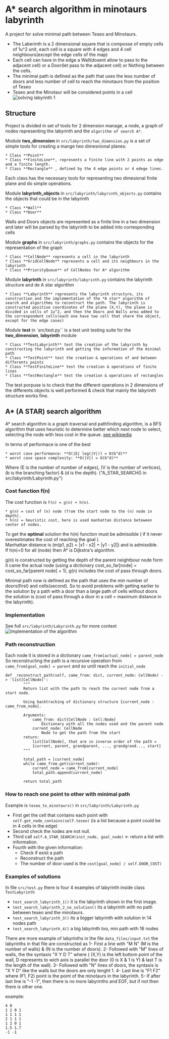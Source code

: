 # A* search algorithm in minotaurs labyrinth
A project for solve minimal path between Teseo and Minotaurs.
- The Laberinth is a 2 dimensional square that is composse of empty cells of 1u^2 unit, each cell is a square with 4 edges and 4 cell neighbours(except the edge cells of the map)
- Each cell can have in the edge a Wall(dosent allow to pass to the adjacent cell) or a Door(let pass to the adjacent cell) or Nothing between the cells.
- The minimal path is defined as the path that uses the less number of doors and less number of cell to reach the minotaurs from the position of Teseo
- Teseo and the Minotaur will be considered points in a cell
![solving labyrinth 1](img/example_labyrinth1.png "Example of solving labyrinth 1 ")
## Structure
Project is divided in set of tools for 2 dimension manage, a node, a graph of nodes representing the labyrinth and the `algorithm of search A*`. 

Module **two_dimension** in `src/labyrinth/two_dimension.py` is a set of simple tools for creating a mange two dimesnional planes:
    
    * Class **Point**
    * Class **FiniteLine**, represents a finite line with 2 points as edge and a finite length.
    * Class **Rectangle** , defined by the 4 edge points or 4 edege lines.
    
Each class has the necessary tools for representing two dimesional finite plane and do simple operations. 

Module **labyrinth_objects** in `src/labyrinth/labyrinth_objects.py` contains the objects that could be in the labyrinth
    
    * Class **Wall**
    * Class **Door**
    
Walls and Doors objects are represented as a finite line in a two dimension and later will be parsed by the labyrinth to be added into corresponding cells  
 
Module **graphs** in `src/labyrinth/graphs.py` contains the objects for the representation of the graph
    
    * Class **CellNode** represents a cell in the labyrinth
    * Class **GridCellNode** represents a cell and its neighbours in the labyrinth
    * Class **PriorityQueue** of CellNodes for A* algorithm
    
 
Module **labyrinth** in `src/labyrinth/labyrinth.py` contains the labyrinth structure and de A star algorithm
     
    * Class **Labyrinth** represents the labyrinth structure, its construction and the implementation of the *A star* algorithm of search and algorithms to recontruct the path. The labyrinth is constructed positive coordinates of the plane (X,Y), the plane is divided in cells of 1u^2, and then the Doors and Walls area added to the correspondent cells(each one have two cell that share the object, except for the edge cases)
    

Module **test** in `src/test.py`` is a test unit testing suite for the **two_dimension**, **labyrinth** module
     
    * Class **TestLabyrinth** test the creation of the labyrinth by constructing the labyrinth and getting the information of the minimal path
    * Class **TestPoint** test the creation & operations of and between differents points
    * Class **TestFiniteLine** test the creation & operations of finite lines
    * Class **TestRectangle** test the creation & operations of rectangles
    
The test porpuse is to check that the different operations in 2 dimensions of the differents objects is well performed & check that mainly the labyrinth structure works fine.


## A* (A STAR) search algorithm
A* search algorithm is a graph traversal and pathfinding algorithm, is a BFS algorithm that uses heuristic to determine better which next node to select, selecting the node with less cost in the queue. [see wikipedia](https://en.wikipedia.org/wiki/A*_search_algorithm)

In terms of performace is one of the best   

    * worst case performance: **O(|E| log(|V|)) = O(b^d)**
    * worst case space complexity: **O(|V|) = O(b^d)**

Where (E is the number of number of edges), (V is the number of vertices), (b is the branching factor) & (d is the depth).
("A_STAR_SEARCH() in src/labyrinth/Labyrinth.py")

### Cost function f(n)
The cost function is `f(n) = g(n) + h(n)`.
    
    * g(n) = cost of (n) node (from the start node to the (n) node in depth).
    * h(n) = heuristic cost, here is used manhattan distance beteween center of nodes.
    

To get the **optimal** solution the h(n) function must be admissible ( if it never overestimates the cost of reaching the goal ).  
Manhattan distance is (m(p1, p2) = |x1 - x2| + |y1 - y2|) and is admissible.  
If h(n)=0 for all (node) then A* is Dijkstra's algorithm.  

g(n) is constructed by getting the depth of the parent neightbour node form it came the actual node (using a dictionary cost_so_far[node] = cost_so_far[parent node] + 1), g(n) includes the cost of pass through doors.

Minimal path now is defined as the path that uses the min number of doors(first) and cells(second). So to avoid problems with getting earlier to the solution by a path with a door than a large path of cells without doors the solution is (cost of pass through a door in a cell = maximum distance in the labyrinth). 

### Implementation 
See full `src/labyrinth/Labyrinth.py` for more context  
![Implementation of the algorithm](img/a-star_impl.png "Implementation of the algorithm")

### Path reconstruction
Each node it is stored in a dictionary `came_from[actual_node] = parent_node`
So reconstructing the path is a recursive operation from `came_from[goal_node] = parent` and so until reach the `initial_node`
```
def _reconstruct_path(self, came_from: dict, current_node: CellNode) -> 'list[CellNode]':
        """
        Return list with the path to reach the current node from a start node.
        
        Using backtracking of dictionary structure {current_node : came_from_node}.

        Arguments:
            came_from: dict{CellNode : Cell:Node}
                Dictionary with all the nodes used and the parent node
            current_node: CellNode
                Node to get the path from the start
        return: 
            list[CellNode], that are in inverse order of the path =
            [current, parent, grandparent, ..., grandgrand..., start]
        """
        
        total_path = [current_node]
        while came_from.get(current_node):
            current_node = came_from[current_node]
            total_path.append(current_node)
        
        return total_path
```

### How to reach one point to other with minimal path
Example is `teseo_to_minotaurs()` in `src/labyrinth/Labyrinth.py`  

- First get the cell that contains each point with `self.get_node_contains(self.teseo)` (is a list because a point could be in 4 cells in the edge) 
- Second check the nodes are not null.
- Third call `self.A_STAR_SEARCH(init_node, goal_node)` <- return a list with information.
- Fourth with the given information: 
    * Check if exist a path
    * Reconstruct the path
    * The number of door used is the `cost[goal_node] / self.DOOR_COST)`

### Examples of solutions
In file `src/test.py` there is four 4 examples of labyrinth inside class `TestLabyrinth`
- `test_search_labyrinth_1()` it is the labyrinth shown in the first image.
- `test_search_labyrinth_2_no_solution()` its a labyrinth with no path between teseo and the minotaurs.
- `test_search_labyrinth_3()` its a bigger labyrinth with solution in 14 nodes path
- `test_search_labyrinth_4()` a big labyrinth too, min path with 16 nodes

There are more example of labyrinths in the file `data_files/input.txt` the labyrinths in that file are constructed as 
    1- First a line with "M N" (M is the number of walls) & (N is the number of doors).
    2- Followed with "M" lines of walls, the the syntaxis "X Y D T" where ( (X,Y) is the left bottom point of the wall, D represents to wich axis is parallel the door (0 is X & 1 is Y) & last T is the length of the wall).
    3- Followed with "N" lines of doors, the syntaxis is "X Y D" like the walls but the doors are only lenght 1.
    4- Last line is "F1 F2" where (F1, F2) point is the point of the minotaurs in the labyrinth.
    5- If after last line is "-1 -1", then there is no more labyrinths and EOF, but if not then there is other one.

example:
```
4 0
1 1 0 1
1 1 1 1
2 1 1 1
1 2 0 1
1.5 1.7
-1 -1
```
